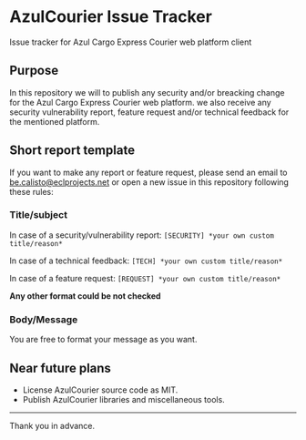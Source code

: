 # AzulCourier Issue Tracker

Issue tracker for Azul Cargo Express Courier web platform client

## Purpose

In this repository we will to publish any security and/or breacking change for the Azul Cargo Express Courier web platform.
we also receive any security vulnerability report, feature request and/or technical feedback for the mentioned platform.

## Short report template

If you want to make any report or feature request, please send an email to [be.calisto@eclprojects.net](be.calisto@eclprojects.net) or open a new issue in this repository following these rules:

### Title/subject

In case of a security/vulnerability report: `[SECURITY] *your own custom title/reason*`

In case of a technical feedback: `[TECH] *your own custom title/reason*`

In case of a feature request: `[REQUEST] *your own custom title/reason*`

**Any other format could be not checked**

### Body/Message

You are free to format your message as you want.

## Near future plans

- License AzulCourier source code as MIT.
- Publish AzulCourier libraries and miscellaneous tools.

---

Thank you in advance.
